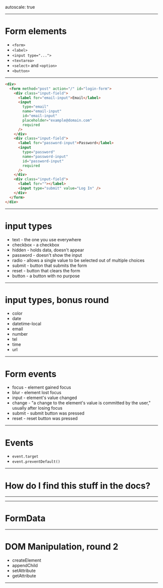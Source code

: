 autoscale: true

---

# Form elements

- `<form>`
- `<label>`
- `<input type="...">`
- `<textarea>`
- `<select>` and `<option>`
- `<button>`

---

```html
<div>
  <form method="post" action="/" id="login-form">
    <div class="input-field">
      <label for="email-input">Email</label>
      <input
        type="email"
        name="email-input"
        id="email-input"
        placeholder="example@domain.com"
        required
      />
    </div>
    <div class="input-field">
      <label for="password-input">Password</label>
      <input
        type="password"
        name="password-input"
        id="password-input"
        required
      />
    </div>
    <div class="input-field">
      <label for=""></label>
      <input type="submit" value="Log In" />
    </div>
  </form>
</div>
```

---

# input types

- text - the one you use everywhere
- checkbox - a checkbox
- hidden - holds data, doesn't appear
- password - doesn't show the input
- radio - allows a single value to be selected out of multiple choices
- submit - button that submits the form
- reset - button that clears the form
- button - a button with no purpose

---

# input types, bonus round

- color
- date
- datetime-local
- email
- number
- tel
- time
- url

---

# Form events

- focus - element gained focus
- blur - element lost focus
- input - element's value changed
- change - "a change to the element's value is committed by the user," usually after losing focus
- submit - submit button was pressed
- reset - reset button was pressed

---

# Events

- `event.target`
- `event.preventDefault()`

---

# How do I find this stuff in the docs?

---

---

# FormData

---

# DOM Manipulation, round 2

- createElement
- appendChild
- setAttribute
- getAttribute

---
